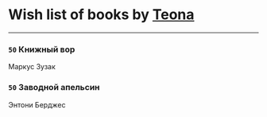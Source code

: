 # Wish list of books by [Teona](https://www.instagram.com/vika_kydrashova/)
---

### `50` Книжный вор
Маркус Зузак

### `50` Заводной апельсин
Энтони Берджес

